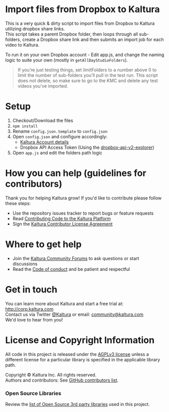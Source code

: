 # Import files from Dropbox to Kaltura
This is a very quick & dirty script to import files from Dropbox to Kaltura utilizing dropbox share links.  
This script takes a parent Dropbox folder, then loops through all sub-folders, create a Dropbox share link and then submits an import job for each video to Kaltura.  
 
To run it on your own Dropbox account - Edit app.js, and change the naming logic to suite your own (mostly in `getAllDayStudioFolders`). 

> If you’re just testing things, set limitFolders to a number above 0 to limit the number of sub-folders you'll pull in the test run. This script does not delete, so make sure to go to the KMC and delete any test videos you’ve imported.

# Setup
1. Checkout/Download the files
1. `npm install`
1. Rename `config.json.template` to `config.json`
1. Open `config.json` and configure accordingly:
   * [Kaltura Account details](https://kmc.kaltura.com/index.php/kmcng/settings/integrationSettings)
   * Dropbox API Access Token (Using the [dropbox-api-v2-explorer](https://dropbox.github.io/dropbox-api-v2-explorer/))
1. Open `app.js` and edit the folders path logic

# How you can help (guidelines for contributors) 
Thank you for helping Kaltura grow! If you'd like to contribute please follow these steps:
* Use the repository issues tracker to report bugs or feature requests
* Read [Contributing Code to the Kaltura Platform](https://github.com/kaltura/platform-install-packages/blob/master/doc/Contributing-to-the-Kaltura-Platform.md)
* Sign the [Kaltura Contributor License Agreement](https://agentcontribs.kaltura.org/)

# Where to get help
* Join the [Kaltura Community Forums](https://forum.kaltura.org/) to ask questions or start discussions
* Read the [Code of conduct](https://forum.kaltura.org/faq) and be patient and respectful

# Get in touch
You can learn more about Kaltura and start a free trial at: http://corp.kaltura.com    
Contact us via Twitter [@Kaltura](https://twitter.com/Kaltura) or email: community@kaltura.com  
We'd love to hear from you!

# License and Copyright Information
All code in this project is released under the [AGPLv3 license](http://www.gnu.org/licenses/agpl-3.0.html) unless a different license for a particular library is specified in the applicable library path.   

Copyright © Kaltura Inc. All rights reserved.   
Authors and contributors: See [GitHub contributors list](graphs/contributors).  

### Open Source Libraries
Review the [list of Open Source 3rd party libraries](open-source-libraries.md) used in this project.
